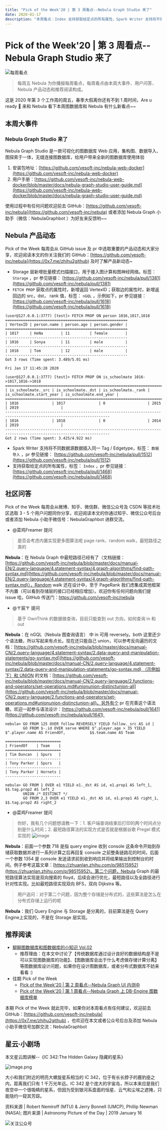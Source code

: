 ```yaml
---
title: "Pick of the Week'20 | 第 3 周看点--Nebula Graph Studio 来了"
date: 2020-01-17
description: "本周看点：Index 支持获取给定点的所有属性，Spark Writer 支持将不同数据源数据插入同一 Tag / Edgetype…"
---
```

# Pick of the Week'20 | 第 3 周看点--Nebula Graph Studio 来了

![每周看点](https://user-images.githubusercontent.com/56643819/70311350-75bb1f00-184c-11ea-9af9-b5fa2e38a225.png)

> 每周五 Nebula 为你播报每周看点，每周看点由本周大事件、用户问答、Nebula 产品动态和推荐阅读构成。

这是 2020 年第 3 个工作周的周五，春季大假离你还有不到 1 周时间，Are u ready 🌝 来和 Nebula 看下本周图数据库和 Nebula 有什么新看点~~

## 本周大事件

### Nebula Graph Studio 来了

Nebula Graph Studio 是一款可视化的图数据库 Web 应用，集构图、数据导入、图探索于一体，无缝连接图数据库，给用户带来全新的图数据库使用体验

1. 安装包地址：[https://github.com/vesoft-inc/nebula-web-docker](https://github.com/vesoft-inc/nebula-web-docker)
1. 用户手册：[https://github.com/vesoft-inc/nebula-web-docker/blob/master/docs/nebula-graph-studio-user-guide.md](https://github.com/vesoft-inc/nebula-web-docker/blob/master/docs/nebula-graph-studio-user-guide.md)

使用过程中有任何问题欢迎前去 GitHub：[https://github.com/vesoft-inc/nebula](https://github.com/vesoft-inc/nebula) 或者添加 Nebula Graph 小助手（微信：NebulaGraphbot ）为好友来反馈哟~~

## Nebula 产品动态

Pick of the Week 每周会从 GitHub issue 及 pr 中选取重要的产品动态和大家分享，欢迎阅读本文的你关注我们的 GitHub：[https://github.com/vesoft-inc/nebula](https://0x7.me/zhihu2github) 及时了解产品新动态~

- Storage 层新增批量模式扫描接口，用于接入图计算和图神经网络。标签： `Storage` ，pr 参见链接： [https://github.com/vesoft-inc/nebula/pull/1381](https://github.com/vesoft-inc/nebula/pull/1381)
- `FETCH PROP` 获取点的属性时，新增返回 VertexID；获取边的属性时，新增返回边的 src，dst， rank 值，标签： `nGQL` ，示例如下，pr 参见链接： [https://github.com/vesoft-inc/nebula/pull/1618](https://github.com/vesoft-inc/nebula/pull/1618)

```shell
(user@127.0.0.1:3777) [test]> FETCH PROP ON person 1016,1017,1018
=======================================================
| VertexID | person.name | person.age | person.gender |
=======================================================
| 1017     | HeNa        | 11         | female        |
-------------------------------------------------------
| 1016     | Sonya       | 11         | male          |
-------------------------------------------------------
| 1018     | Tom         | 12         | male          |
-------------------------------------------------------
Got 3 rows (Time spent: 3.489/5.01 ms)

Fri Jan 17 11:45:28 2020

(user@127.0.0.1:3777) [test]> FETCH PROP ON is_schoolmate 1016->1017,1016->1018
=====================================================================================================================
| is_schoolmate._src | is_schoolmate._dst | is_schoolmate._rank | is_schoolmate.start_year | is_schoolmate.end_year |
=====================================================================================================================
| 1016               | 1017               | 0                   | 2015                     | 2019                   |
---------------------------------------------------------------------------------------------------------------------
| 1016               | 1018               | 0                   | 2014                     | 2019                   |
---------------------------------------------------------------------------------------------------------------------
Got 2 rows (Time spent: 3.425/4.922 ms)
```

- Spark Writer 支持将不同数据源数据插入同一 Tag / Edgetype，标签： `数据导入` ，pr 参见链接： [https://github.com/vesoft-inc/nebula/pull/1512](https://github.com/vesoft-inc/nebula/pull/1512)
- 支持获取给定点的所有属性，标签： `Index` ，pr 参见链接： [https://github.com/vesoft-inc/nebula/pull/1468](https://github.com/vesoft-inc/nebula/pull/1468)

## 社区问答

Pick of the Week 每周会从微博、知乎、微信群、微信公众号及 CSDN 等技术社区选取 3 - 5 个用户问题同你分享，欢迎阅读本文的你通过知乎、微信公众号后台或者添加 Nebula 小助手微信号：NebulaGraphbot 进群交流。

- @菜鸡Freamer 提问
> 是否会考虑内置实现更多图算法呢 page rank、random walk，最短路径之类的

**Nebula**：在 Nebula Graph 中最短路径已经有了（文档链接：[https://github.com/vesoft-inc/nebula/blob/master/docs/manual-EN/2.query-language/4.statement-syntax/4.graph-algorithms/find-path-syntax.md](https://github.com/vesoft-inc/nebula/blob/master/docs/manual-EN/2.query-language/4.statement-syntax/4.graph-algorithms/find-path-syntax.md)），Random walk 还在设计中，至于 PageRank 我们虑集成其他框架不内置（可以看到存储层的接口已经相应增加）。欢迎你有任何问题向我们提 issue 哈，GitHub 传送门：https://github.com/vesoft-inc/nebula

- @〒宸〒 提问
> 基于 OwnThink 的数据做查询，目前只能查到 out 方向，如何查询 in 和 out


**Nebula**：在 nGQL（Nebula 图查询语言） 中 in 可用 reversely。both 这里还少个语法糖，所以写起来有点长。现在还只能自己 union，可以参考反向遍历的文档：[https://github.com/vesoft-inc/nebula/blob/master/docs/manual-CN/2.query-language/4.statement-syntax/2.data-query-and-manipulation-statements/go-syntax.md](https://github.com/vesoft-inc/nebula/blob/master/docs/manual-CN/2.query-language/4.statement-syntax/2.data-query-and-manipulation-statements/go-syntax.md) （示例如下）和 UNION 的文档：[https://github.com/vesoft-inc/nebula/blob/master/docs/manual-CN/2.query-language/2.functions-and-operators/set-operations.md#unionunion-distinctunion-all](https://github.com/vesoft-inc/nebula/blob/master/docs/manual-CN/2.query-language/2.functions-and-operators/set-operations.md#unionunion-distinctunion-all)。另外有个 pr 在完善这个语法糖，欢迎一起参与语法设计：[https://github.com/vesoft-inc/nebula/pull/1641](https://github.com/vesoft-inc/nebula/pull/1641) 

```shell
nebula> GO FROM 125 OVER follow REVERSELY YIELD follow._src AS id | 
        GO FROM $-.id OVER serve WHERE $^.player.age > 35 YIELD $^.player.name AS FriendOf,           $$.team.name AS Team

=========================
| FriendOf    | Team    |
=========================
| Tim Duncan  | Spurs   |
-------------------------
| Tony Parker | Spurs   |
-------------------------
| Tony Parker | Hornets |
-------------------------

nebula> GO FROM 1 OVER e1 YIELD e1._dst AS id, e1.prop1 AS left_1, $$.tag.prop2 AS left_2   
        UNION /* DISTINCT */     
        GO FROM 2,3 OVER e1 YIELD e1._dst AS id, e1.prop1 AS right_1, $$.tag.prop2 AS right_2
```

- @菜鸡Freamer 提问
> 你好，我有几个问题想请教一下：1. 客户端查询结束后打印的两个时间点分别是什么时间；2. 最短路径算法的实现方式是否就是根据谷歌 Pregel 模式实现的
![image](https://user-images.githubusercontent.com/56643819/72602244-eaa46d00-3951-11ea-899e-37fd414791b1.png)

**Nebula**：前面一个参数 718 是指 query engine 收到 console 这条命令开始到存储获取数据并进行一系列计算之后再回复 console 之前整条链路花的时间，后面一个参数 1354 是 console 发送请求前到收到响应并将结果输出到控制台的时间。例子参考这篇文章：[https://zhuanlan.zhihu.com/p/98515952](https://zhuanlan.zhihu.com/p/98515952)。第二个问题，Nebula Graph 的最短路径算法实现是双向搜索的 floyd，后续会进行优化，最短路径以及全路径进行针对性实现。比如最短路径实现双向 BFS，双向 Dijkstra 等。

> 用户追问：对于第二个问题，因为整个存储是分布式的，这些算法是怎么在分布式存储上运行的呢

**Nebula**：我们 Query Engine 与 Storage 是分离的，目前算法是在 Query Engine上实现的，不是在 Storage 层实现。

## 推荐阅读

- [聊聊图数据库和图数据库的小知识 Vol.02](https://zhuanlan.zhihu.com/p/102704614)
  - 推荐理由：在本文中讨论了【传统数据库通过设计良好的数据结构是不是可以实现图数据库的功能】、【图数据库会出于什么考虑做存储计算分离】等图数据库设计问题，如果你在设计图数据库，或者分布式数据库不妨来看看 :)
- 往期 Pick of the Week
  - [Pick of the Week'20 | 第 2 周看点--Nebula Graph UI 内测中](https://zhuanlan.zhihu.com/p/102166129)
  - [Pick of the Week'20 | 第 1 周看点--Nebula Graph 上 DB-Engine 图数据库榜单](https://www.v2ex.com/t/634826#reply0)

本期 Pick of the Week 就此完毕，如果你对本周看点有任何建议，欢迎前去 GitHub：[https://github.com/vesoft-inc/nebula](https://0x7.me/zhihu2github) ，也欢迎在本文或者公众号后台及添加 Nebula 小助手微信号加群交流：NebulaGraphbot 

## 星云·小剧场

本文星云图讲解--《IC 342:The Hidden Galaxy 隐藏的星系》

![image.png](https://cdn.nlark.com/yuque/0/2020/png/208152/1579230010431-c44427f7-6975-4877-8ea8-c90e7a41e454.png#align=left&display=inline&height=799&name=image.png&originHeight=799&originWidth=1024&size=1526559&status=done&style=none&width=1024)

大小和我们附近的明亮大螺旋星系相当的 IC 342，位于有长长脖子的鹿豹座之内，距离我们只有 1 千万光年远。IC 342 是个庞大的宇宙岛，所以本来应是我们夜空中一个很吸睛的星系，但因为受到银河系盘面的恒星、云气和尘埃之遮掩，只能隐约一窥其芳踪。

资料来源 | Robert Nemiroff (MTU) & Jerry Bonnell (UMCP), Phillip Newman (NASA);
图片来源 | Astronomy Picture of the Day | 2019 January 16

![关注公众号](https://user-images.githubusercontent.com/56643819/70311267-499f9e00-184c-11ea-86ac-42d4bc384794.png)


